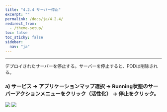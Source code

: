```yaml
---
title: "4.2.4 サーバー停止"
excerpt: ""
permalink: /docs/ja/4.2.4/
redirect_from:
  - /theme-setup/
toc: false
toc_sticky: false
sidebar:
  nav: "ja"
---
```



---

デプロイされたサーバーを停止する。サーバーを停止すると、PODは削除される。

### a\) サービス → アプリケーションマップ選択 → Running状態のサーバーアクションメニューをクリック（活性化） → 停止をクリック。
![](/assets/JP/2.5/3.1.3-4_1.png)
![](/assets/JP/2.5/3.1.3-4_2.png)
